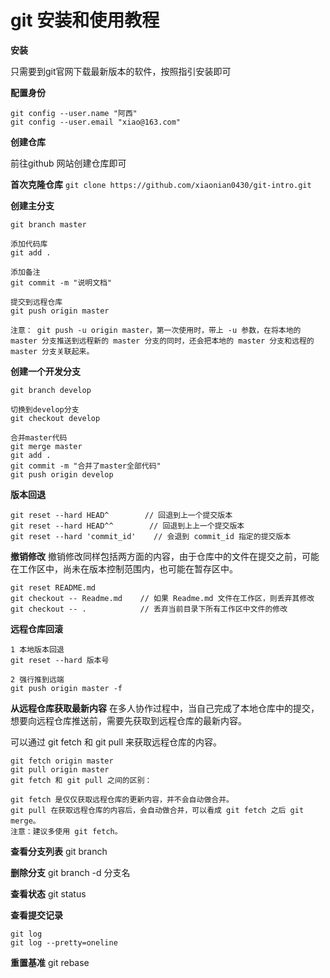# git 安装和使用教程

**安装**

只需要到git官网下载最新版本的软件，按照指引安装即可


**配置身份**
```
git config --user.name "阿西"
git config --user.email "xiao@163.com"
```

**创建仓库**

前往github 网站创建仓库即可

**首次克隆仓库**
``
git clone https://github.com/xiaonian0430/git-intro.git
``

**创建主分支**
```
git branch master

添加代码库
git add .

添加备注
git commit -m "说明文档"

提交到远程仓库 
git push origin master

注意： git push -u origin master，第一次使用时，带上 -u 参数，在将本地的 master 分支推送到远程新的 master 分支的同时，还会把本地的 master 分支和远程的 master 分支关联起来。
```

**创建一个开发分支**
```
git branch develop

切换到develop分支
git checkout develop

合并master代码
git merge master
git add .
git commit -m "合并了master全部代码"
git push origin develop
```

**版本回退**
```
git reset --hard HEAD^        // 回退到上一个提交版本
git reset --hard HEAD^^        // 回退到上上一个提交版本
git reset --hard 'commit_id'    // 会退到 commit_id 指定的提交版本
```

**撤销修改**
撤销修改同样包括两方面的内容，由于仓库中的文件在提交之前，可能在工作区中，尚未在版本控制范围内，也可能在暂存区中。
```
git reset README.md
git checkout -- Readme.md    // 如果 Readme.md 文件在工作区，则丢弃其修改
git checkout -- .            // 丢弃当前目录下所有工作区中文件的修改
```

**远程仓库回滚**
```
1 本地版本回退
git reset --hard 版本号

2 强行推到远端
git push origin master -f
```

**从远程仓库获取最新内容**
在多人协作过程中，当自己完成了本地仓库中的提交，想要向远程仓库推送前，需要先获取到远程仓库的最新内容。

可以通过 git fetch 和 git pull 来获取远程仓库的内容。
```
git fetch origin master    
git pull origin master
git fetch 和 git pull 之间的区别：

git fetch 是仅仅获取远程仓库的更新内容，并不会自动做合并。
git pull 在获取远程仓库的内容后，会自动做合并，可以看成 git fetch 之后 git merge。
注意：建议多使用 git fetch。
```

**查看分支列表**
git branch 

**删除分支**
git branch -d 分支名

**查看状态**
git status

**查看提交记录**
```
git log
git log --pretty=oneline
```

**重置基准**
git rebase 
